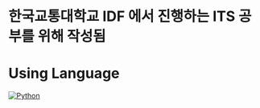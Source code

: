 # 한국교통대학교 IDF 에서 진행하는 ITS 공부를 위해 작성됨



Using Language
====
[![Python](https://img.shields.io/badge/Python-3776AB?style=flat-square&logo=Python&logoColor=white)]()
